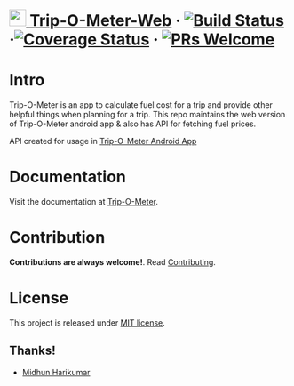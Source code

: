 # <a href='https://tripometer.herokuapp.com'><img src='https://raw.githubusercontent.com/RaghuChandrasekaran/trip-o-meter-web/master/res/app_icon.png' height='30'> Trip-O-Meter-Web</a> &middot; [![Build Status](https://travis-ci.org/RaghuChandrasekaran/trip-o-meter-web.svg?branch=master)](https://travis-ci.org/RaghuChandrasekaran/trip-o-meter-web) &middot;[![Coverage Status](https://coveralls.io/repos/github/RaghuChandrasekaran/trip-o-meter-web/badge.svg?branch=master)](https://coveralls.io/github/RaghuChandrasekaran/trip-o-meter-web?branch=master) &middot; [![PRs Welcome](https://img.shields.io/badge/PRs-welcome-brightgreen.svg)](CONTRIBUTION.md#pull-requests)

# Intro
Trip-O-Meter is an app to calculate fuel cost for a trip and provide other helpful things when planning for a trip. 
This repo maintains the web version of Trip-O-Meter android app & also has API for fetching fuel prices.

API created for usage in [Trip-O-Meter Android App](https://github.com/midhunhk/trip-o-meter/)

# Documentation

Visit the documentation at [Trip-O-Meter](https://tripometer.herokuapp.com).

# Contribution

**Contributions are always welcome!**.
Read [Contributing](https://github.com/RaghuChandrasekaran/trip-o-meter-web/blob/master/CONTRIBUTION.md).

# License
This project is released under [MIT license](https://github.com/RaghuChandrasekaran/trip-o-meter-web/blob/master/LICENSE).

## Thanks!
- [Midhun Harikumar](https://github.com/midhunhk)